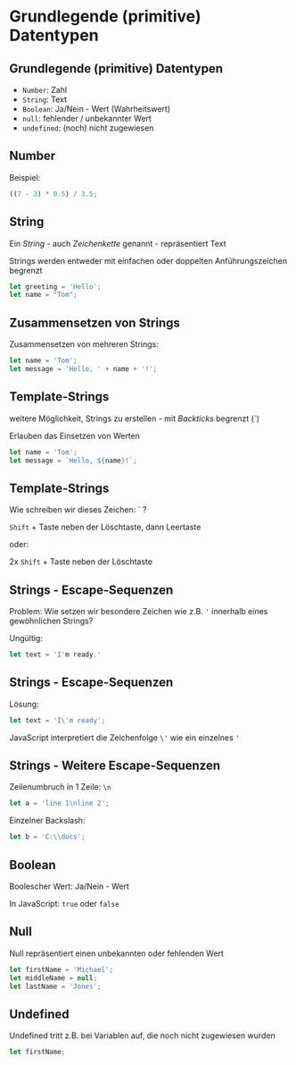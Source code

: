 # Grundlegende (primitive) Datentypen

## Grundlegende (primitive) Datentypen

- `Number`: Zahl
- `String`: Text
- `Boolean`: Ja/Nein - Wert (Wahrheitswert)
- `null`: fehlender / unbekannter Wert
- `undefined`: (noch) nicht zugewiesen

## Number

Beispiel:

```js
((7 - 3) * 0.5) / 3.5;
```

## String

Ein _String_ - auch _Zeichenkette_ genannt - repräsentiert Text

Strings werden entweder mit einfachen oder doppelten Anführungszeichen begrenzt

<!-- prettier-ignore -->
```js
let greeting = 'Hello';
let name = "Tom";
```

## Zusammensetzen von Strings

Zusammensetzen von mehreren Strings:

```js
let name = 'Tom';
let message = 'Hello, ' + name + '!';
```

## Template-Strings

weitere Möglichkeit, Strings zu erstellen - mit _Backticks_ begrenzt (`)

Erlauben das Einsetzen von Werten

```js
let name = 'Tom';
let message = `Hello, ${name}!`;
```

## Template-Strings

Wie schreiben wir dieses Zeichen: ` ?

`Shift` + Taste neben der Löschtaste, dann Leertaste

oder:

2x `Shift` + Taste neben der Löschtaste

## Strings - Escape-Sequenzen

Problem: Wie setzen wir besondere Zeichen wie z.B. `'` innerhalb eines gewöhnlichen Strings?

Ungültig:

<!-- prettier-ignore -->
```js
let text = 'I'm ready.'
```

## Strings - Escape-Sequenzen

Lösung:

<!-- prettier-ignore -->
```js
let text = 'I\'m ready';
```

JavaScript interpretiert die Zeichenfolge `\'` wie ein einzelnes `'`

## Strings - Weitere Escape-Sequenzen

Zeilenumbruch in 1 Zeile: `\n`

```js
let a = 'line 1\nline 2';
```

Einzelner Backslash:

```js
let b = 'C:\\docs';
```

## Boolean

Boolescher Wert: Ja/Nein - Wert

In JavaScript: `true` oder `false`

## Null

Null repräsentiert einen unbekannten oder fehlenden Wert

```js
let firstName = 'Michael';
let middleName = null;
let lastName = 'Jones';
```

## Undefined

Undefined tritt z.B. bei Variablen auf, die noch nicht zugewiesen wurden

```js
let firstName;
```

